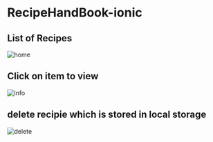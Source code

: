 # RecipeHandBook-ionic

## List of Recipes
![home](https://user-images.githubusercontent.com/22851920/61944816-9012f100-af6c-11e9-8008-f4ce37538fd2.PNG) 

## Click on item to view 
![info](https://user-images.githubusercontent.com/22851920/61944817-9012f100-af6c-11e9-8975-589ea6ffd75f.PNG)

## delete recipie which is stored in local storage
![delete](https://user-images.githubusercontent.com/22851920/61944818-9012f100-af6c-11e9-8426-48d171f0e5eb.PNG)
